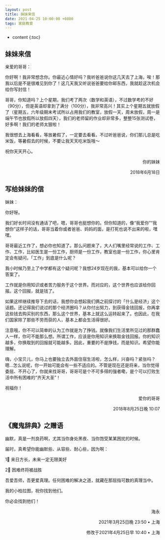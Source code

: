 ```yaml
---
layout: post
title: 妹妹来信
date: 2021-04-25 10:00:00 +0800
tags: 家庭教育
--- 
```


* content
{:toc}


## 妹妹来信

亲爱的哥哥：

你好啊！我非常想念你。你最近心情好吗？我听爸爸说你这几天去了上海，唉！那我以后是不是很难见到你了！这几天我又听说爸爸要给你邮东西，我就趁这次机会给你写封信！

哥哥，你知道吗？上个星期，我们考了两次（数学和英语），不过数学考的不好（90分），但是英语却拿到了满分（100分），我非常高兴！其实上个星期五就放假了（星期五，六年级期末考试所以占用我们的教室，放假一天，周末放假，周一是端午节也放假所以放假四天），我们的老师留的作业却非常多，整整15张测试卷，好多啊！我们的老师太狠啦！

我很想去上海看看，等放暑假了，一定要去看看。不过听爸爸说，你们那儿总是吃米饭，等暑假去的时候，不要让我天天吃米饭哦～

祝你天天开心。

<p align="right">你的妹妹</p>

<p align="right">2018年6月18日</p>

## 写给妹妹的信

妹妹：

你好呀。

我们好长时间没有通话了吧，嗯，哥哥也挺想你的。但你知道的，像“我爱你”“我想你”这样子的话，哥哥当着你或者爸爸、妈妈的面，是打死也说不出来的啦，嘿嘿。

哥哥最近工作了，想必你也知道了。那么问题来了，大人们嘴里经常说的工作、工作、工作，比如医生是一份工作，厨师是一份工作，教室也是一份工作，你心里肯定会有疑问，「工作」到底是什么呢？

我小时候乃至上了中学都有这个疑问呢？我想24岁现在的我，基本可以给你一个答案了。

工作就是你用知识或者苦力服务于这个世界。而对应的，这个世界也应该给你回报。这个回报，就是钱了。

如果这样继续推导下去的话，我想你会想起我们俩之前探讨的「什么是经济」这个话题。还记得我们说过的那个经济圈吗？从你付出努力，到获得金钱回报，你再拿这些钱去购买别的东西，那么这个世界，基本上就这么运转起来了。也因此，在我们国家除了那些不劳而获的人，基本上都会生活得很好。

注意哦，你不可以简单的认为工作就是为了挣钱。就像我们生活里所见过的那群蠢人一样，你可不能那么想。所谓工作，应该是你用知识来换取金钱回报。你的知识越多，你换取到的回报就可能越多。因此，重要的不是挣钱，而是知识。希望你能理解。

嗨，小宝贝儿，你马上也要独立去外面住宿生活啦，怎么样，兴奋吗？紧张吗？嗯...怎么说呢，你一开始可能会有一些不适应的。不管是现在还是将来，当你觉得委屈、不开心了，你就来找哥哥，哥哥可是个不可多得的强者嘞，是个可以打败生活中所有困难的“齐天大圣”！

祝福你！

<p align="right">爱你的哥哥</p>

<p align="right">2018年8月25日晚 10:07</p>

## 《魔鬼辞典》之赠语

幽默，真是一剂良药啊，尤其当你身处黑夜、当你饱受某某困扰的时候。

届时，真希望你能幽默些、从容些、耐心些，因为啊：

1⃣️ 来日方长，未来一定无限美好

2⃣️ 困难终将被战胜

吾爱吾师，吾更爱真理。任何困难的解决之道，就藏在那屈指可数的真理当中。

我的小柏拉图，祝你找到他们。

你必会找到他们！

<p align="right">海永</p>

<p align="right">2021年3月25日晚 23:50 • 上海</p>

<p align="right">修改于2021年4月25日早 10:40 • 上海</p>